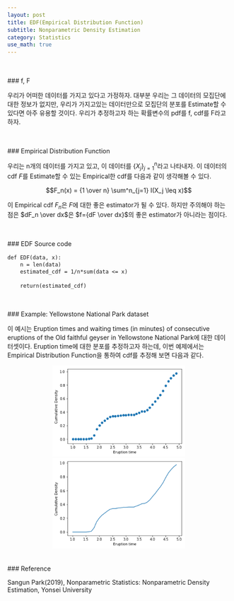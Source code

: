 ```yaml
---
layout: post
title: EDF(Empirical Distribution Function)
subtitle: Nonparametric Density Estimation
category: Statistics
use_math: true
---
```


<br>
<br>
### f, F

우리가 어떠한 데이터를 가지고 있다고 가정하자. 대부분 우리는 그 데이터의 모집단에 대한 정보가 없지만, 우리가 가지고있는 데이터만으로 모집단의 분포를 Estimate할 수 있다면 아주 유용할 것이다. 우리가 추정하고자 하는 확률변수의 pdf를 f, cdf를 F라고 하자.

<br>
<br>
### Empirical Distribution Function

우리는 n개의 데이터를 가지고 있고, 이 데이터를 $\left \lbrace {X_j}\right \rbrace ^n_{j=1}$라고 나타내자. 이 데이터의 cdf $F$를 Estimate할 수 있는 Empirical한 cdf를 다음과 같이 생각해볼 수 있다.

$$F_n(x) = {1 \over n} \sum^n_{j=1} I(X_j \leq x)$$

이 Empirical cdf $F_n$은 $F$에 대한 좋은 estimator가 될 수 있다. 하지만 주의해야 하는 점은 $dF_n \over dx$은 $f={dF \over dx}$의 좋은 estimator가 아니라는 점이다.

<br>
<br>
### EDF Source code

```
def EDF(data, x):
    n = len(data)
    estimated_cdf = 1/n*sum(data <= x)

    return(estimated_cdf)
```

<br>
<br>
### Example: Yellowstone National Park dataset

이 예시는 Eruption times and waiting times (in minutes) of consecutive eruptions of the Old faithful geyser in Yellowstone National Park에 대한 데이터셋이다. Eruption time에 대한 분포를 추정하고자 하는데, 이번 예제에서는 Empirical Distribution Function을 통하여 cdf를 추정해 보면 다음과 같다.

<center><img src = '/post_img/191228/image1.png' width="300"/>
<img src = '/post_img/191228/image2.png' width="300"/></center>


<br>
<br>
### Reference

Sangun Park(2019), Nonparametric Statistics: Nonparametric Density Estimation, Yonsei University

